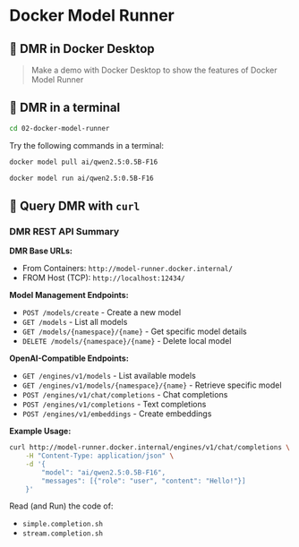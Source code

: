 # Docker Model Runner

## 🚀 DMR in Docker Desktop

> Make a demo with Docker Desktop to show the features of Docker Model Runner

## 🚀 DMR in a terminal

```bash terminal-id=terminal-02
cd 02-docker-model-runner
```

Try the following commands in a terminal:

```bash terminal-id=terminal-02
docker model pull ai/qwen2.5:0.5B-F16
```

```bash terminal-id=terminal-02
docker model run ai/qwen2.5:0.5B-F16
```

## 🚀 Query DMR with `curl`

### DMR REST API Summary

**DMR Base URLs:**
- From Containers: `http://model-runner.docker.internal/`
- FROM Host (TCP): `http://localhost:12434/`

**Model Management Endpoints:**
- `POST /models/create` - Create a new model
- `GET /models` - List all models
- `GET /models/{namespace}/{name}` - Get specific model details
- `DELETE /models/{namespace}/{name}` - Delete local model

**OpenAI-Compatible Endpoints:**
- `GET /engines/v1/models` - List available models
- `GET /engines/v1/models/{namespace}/{name}` - Retrieve specific model
- `POST /engines/v1/chat/completions` - Chat completions
- `POST /engines/v1/completions` - Text completions
- `POST /engines/v1/embeddings` - Create embeddings

**Example Usage:**
```bash terminal-id=terminal-02
curl http://model-runner.docker.internal/engines/v1/chat/completions \
    -H "Content-Type: application/json" \
    -d '{
        "model": "ai/qwen2.5:0.5B-F16",
        "messages": [{"role": "user", "content": "Hello!"}]
    }'
```





Read (and Run) the code of:

- `simple.completion.sh`
- `stream.completion.sh`